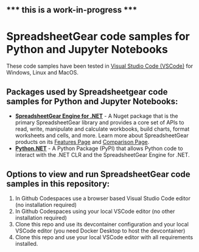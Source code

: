 ## *** this is a work-in-progress ***

# SpreadsheetGear code samples for Python and Jupyter Notebooks #

These code samples have been tested in [Visual Studio Code (VSCode)](https://code.visualstudio.com/) for Windows, Linux and MacOS.

## Packages used by Spreadsheetgear code samples for Python and Jupyter Notebooks: ##
*   **[SpreadsheetGear Engine for .NET](https://www.nuget.org/packages/SpreadsheetGear/9.1.44-beta)** - A Nuget package that is the primary SpreadsheetGear library and provides a core set of APIs to read, write, manipulate and calculate workbooks, build charts, format worksheets and cells, and more. Learn more about SpreadsheetGear products on its [Features Page](https://www.spreadsheetgear.com/Products/Features) and [Comparison Page](https://www.spreadsheetgear.com/Products/Compare).
*   **[Python.NET](https://pypi.org/project/pythonnet/)** - A Python Package (PyPI) that allows Python code to interact with the .NET CLR and the SpreadsheetGear Engine for .NET.

## Options to view and run SpreadsheetGear code samples in this repository: ##
1. In Github Codespaces use a browser based Visual Studio Code editor (no installation required)
2. In Github Codespaces using your local VSCode editor (no other installation required) 
3. Clone this repo and use its devcontainer configuration and your local VSCode editor (you need Docker Desktop to host the devcontainer)
4. Clone this repo and use your local VSCode editor with all requirements installed.


